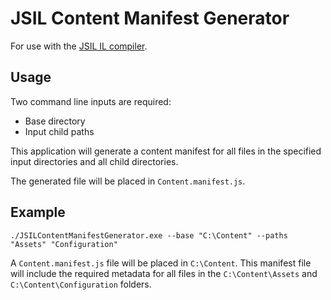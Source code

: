 # JSIL Content Manifest Generator

For use with the [JSIL IL compiler](https://github.com/sq/jsil).

## Usage

Two command line inputs are required:
* Base directory
* Input child paths

This application will generate a content manifest for all files in the specified input directories and all child directories.

 The generated file will be placed in ```Content.manifest.js```.
 
 ## Example
 
 ```./JSILContentManifestGenerator.exe --base "C:\Content" --paths "Assets" "Configuration"```
 
 A ```Content.manifest.js``` file will be placed in ```C:\Content```. This manifest file will include the required metadata for all files in the ```C:\Content\Assets``` and ```C:\Content\Configuration``` folders.
